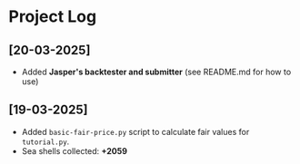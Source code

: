 # Project Log

## [20-03-2025]

- Added **Jasper's backtester and submitter** (see README.md for how to use)


## [19-03-2025]

- Added `basic-fair-price.py` script to calculate fair values for `tutorial.py`.
- Sea shells collected: **+2059**